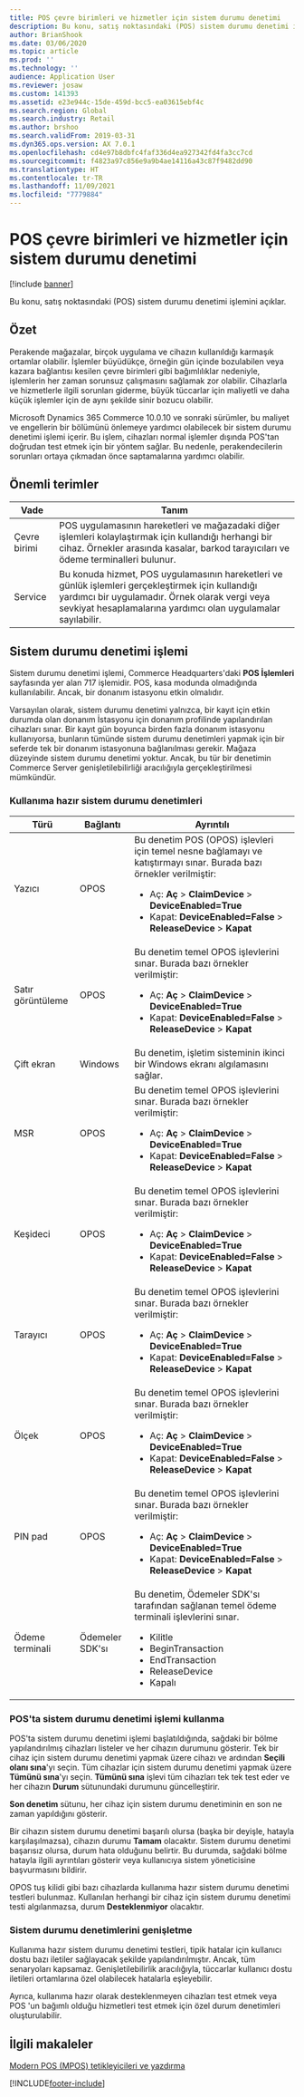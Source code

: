 ```yaml
---
title: POS çevre birimleri ve hizmetler için sistem durumu denetimi
description: Bu konu, satış noktasındaki (POS) sistem durumu denetimi işlemine genel bakış sağlar.
author: BrianShook
ms.date: 03/06/2020
ms.topic: article
ms.prod: ''
ms.technology: ''
audience: Application User
ms.reviewer: josaw
ms.custom: 141393
ms.assetid: e23e944c-15de-459d-bcc5-ea03615ebf4c
ms.search.region: Global
ms.search.industry: Retail
ms.author: brshoo
ms.search.validFrom: 2019-03-31
ms.dyn365.ops.version: AX 7.0.1
ms.openlocfilehash: cd4e97b8dbfc4faf336d4ea927342fd4fa3cc7cd
ms.sourcegitcommit: f4823a97c856e9a9b4ae14116a43c87f9482dd90
ms.translationtype: HT
ms.contentlocale: tr-TR
ms.lasthandoff: 11/09/2021
ms.locfileid: "7779884"
---
```

# <a name="health-check-for-pos-peripherals-and-services"></a>POS çevre birimleri ve hizmetler için sistem durumu denetimi

[!include [banner](includes/banner.md)]

Bu konu, satış noktasındaki (POS) sistem durumu denetimi işlemini açıklar.

## <a name="overview"></a>Özet

Perakende mağazalar, birçok uygulama ve cihazın kullanıldığı karmaşık ortamlar olabilir. İşlemler büyüdükçe, örneğin gün içinde bozulabilen veya kazara bağlantısı kesilen çevre birimleri gibi bağımlılıklar nedeniyle, işlemlerin her zaman sorunsuz çalışmasını sağlamak zor olabilir. Cihazlarla ve hizmetlerle ilgili sorunları giderme, büyük tüccarlar için maliyetli ve daha küçük işlemler için de aynı şekilde sinir bozucu olabilir.

Microsoft Dynamics 365 Commerce 10.0.10 ve sonraki sürümler, bu maliyet ve engellerin bir bölümünü önlemeye yardımcı olabilecek bir sistem durumu denetimi işlemi içerir. Bu işlem, cihazları normal işlemler dışında POS'tan doğrudan test etmek için bir yöntem sağlar. Bu nedenle, perakendecilerin sorunları ortaya çıkmadan önce saptamalarına yardımcı olabilir.

## <a name="key-terms"></a>Önemli terimler

| Vade | Tanım |
|---|---|
| Çevre birimi | POS uygulamasının hareketleri ve mağazadaki diğer işlemleri kolaylaştırmak için kullandığı herhangi bir cihaz. Örnekler arasında kasalar, barkod tarayıcıları ve ödeme terminalleri bulunur. |
| Service | Bu konuda hizmet, POS uygulamasının hareketleri ve günlük işlemleri gerçekleştirmek için kullandığı yardımcı bir uygulamadır. Örnek olarak vergi veya sevkiyat hesaplamalarına yardımcı olan uygulamalar sayılabilir. |

## <a name="health-check-operation"></a>Sistem durumu denetimi işlemi

Sistem durumu denetimi işlemi, Commerce Headquarters'daki **POS İşlemleri** sayfasında yer alan 717 işlemidir. POS, kasa modunda olmadığında kullanılabilir. Ancak, bir donanım istasyonu etkin olmalıdır.

Varsayılan olarak, sistem durumu denetimi yalnızca, bir kayıt için etkin durumda olan donanım İstasyonu için donanım profilinde yapılandırılan cihazları sınar. Bir kayıt gün boyunca birden fazla donanım istasyonu kullanıyorsa, bunların tümünde sistem durumu denetimleri yapmak için bir seferde tek bir donanım istasyonuna bağlanılması gerekir. Mağaza düzeyinde sistem durumu denetimi yoktur. Ancak, bu tür bir denetimin Commerce Server genişletilebilirliği aracılığıyla gerçekleştirilmesi mümkündür.

### <a name="out-of-box-health-checks"></a>Kullanıma hazır sistem durumu denetimleri

| Türü | Bağlantı | Ayrıntılı |
|---|---|---|
| Yazıcı | OPOS | Bu denetim POS (OPOS) işlevleri için temel nesne bağlamayı ve katıştırmayı sınar. Burada bazı örnekler verilmiştir:<ul><li>Aç: **Aç** &gt; **ClaimDevice** &gt; **DeviceEnabled=True**</li><li>Kapat: **DeviceEnabled=False** &gt; **ReleaseDevice** &gt; **Kapat**</li></ul> |
| Satır görüntüleme | OPOS | Bu denetim temel OPOS işlevlerini sınar. Burada bazı örnekler verilmiştir:<ul><li>Aç: **Aç** &gt; **ClaimDevice** &gt; **DeviceEnabled=True**</li><li>Kapat: **DeviceEnabled=False** &gt; **ReleaseDevice** &gt; **Kapat**</li></ul> |
| Çift ekran | Windows | Bu denetim, işletim sisteminin ikinci bir Windows ekranı algılamasını sağlar. | 
| MSR | OPOS | Bu denetim temel OPOS işlevlerini sınar. Burada bazı örnekler verilmiştir:<ul><li>Aç: **Aç** &gt; **ClaimDevice** &gt; **DeviceEnabled=True**</li><li>Kapat: **DeviceEnabled=False** &gt; **ReleaseDevice** &gt; **Kapat**</li></ul> |
| Keşideci | OPOS | Bu denetim temel OPOS işlevlerini sınar. Burada bazı örnekler verilmiştir:<ul><li>Aç: **Aç** &gt; **ClaimDevice** &gt; **DeviceEnabled=True**</li><li>Kapat: **DeviceEnabled=False** &gt; **ReleaseDevice** &gt; **Kapat**</li></ul> | 
| Tarayıcı | OPOS | Bu denetim temel OPOS işlevlerini sınar. Burada bazı örnekler verilmiştir:<ul><li>Aç: **Aç** &gt; **ClaimDevice** &gt; **DeviceEnabled=True**</li><li>Kapat: **DeviceEnabled=False** &gt; **ReleaseDevice** &gt; **Kapat**</li></ul> | 
| Ölçek | OPOS | Bu denetim temel OPOS işlevlerini sınar. Burada bazı örnekler verilmiştir:<ul><li>Aç: **Aç** &gt; **ClaimDevice** &gt; **DeviceEnabled=True**</li><li>Kapat: **DeviceEnabled=False** &gt; **ReleaseDevice** &gt; **Kapat**</li></ul> |
| PIN pad | OPOS | Bu denetim temel OPOS işlevlerini sınar. Burada bazı örnekler verilmiştir:<ul><li>Aç: **Aç** &gt; **ClaimDevice** &gt; **DeviceEnabled=True**</li><li>Kapat: **DeviceEnabled=False** &gt; **ReleaseDevice** &gt; **Kapat**</li></ul> |
| Ödeme terminali | Ödemeler SDK'sı | Bu denetim, Ödemeler SDK'sı tarafından sağlanan temel ödeme terminali işlevlerini sınar. <ul><li>Kilitle</li><li>BeginTransaction</li><li>EndTransaction</li><li>ReleaseDevice</li><li>Kapalı</li></ul> |

### <a name="using-the-health-check-operation-in-the-pos"></a>POS'ta sistem durumu denetimi işlemi kullanma

POS'ta sistem durumu denetimi işlemi başlatıldığında, sağdaki bir bölme yapılandırılmış cihazları listeler ve her cihazın durumunu gösterir. Tek bir cihaz için sistem durumu denetimi yapmak üzere cihazı ve ardından **Seçili olanı sına**'yı seçin. Tüm cihazlar için sistem durumu denetimi yapmak üzere **Tümünü sına**'yı seçin. **Tümünü sına** işlevi tüm cihazları tek tek test eder ve her cihazın **Durum** sütunundaki durumunu güncelleştirir.

**Son denetim** sütunu, her cihaz için sistem durumu denetiminin en son ne zaman yapıldığını gösterir.

Bir cihazın sistem durumu denetimi başarılı olursa (başka bir deyişle, hatayla karşılaşılmazsa), cihazın durumu **Tamam** olacaktır. Sistem durumu denetimi başarısız olursa, durum hata olduğunu belirtir. Bu durumda, sağdaki bölme hatayla ilgili ayrıntıları gösterir veya kullanıcıya sistem yöneticisine başvurmasını bildirir.

OPOS tuş kilidi gibi bazı cihazlarda kullanıma hazır sistem durumu denetimi testleri bulunmaz. Kullanılan herhangi bir cihaz için sistem durumu denetimi testi algılanmazsa, durum **Desteklenmiyor** olacaktır.

### <a name="extending-health-checks"></a>Sistem durumu denetimlerini genişletme

Kullanıma hazır sistem durumu denetimi testleri, tipik hatalar için kullanıcı dostu bazı iletiler sağlayacak şekilde yapılandırılmıştır. Ancak, tüm senaryoları kapsamaz. Genişletilebilirlik aracılığıyla, tüccarlar kullanıcı dostu iletileri ortamlarına özel olabilecek hatalarla eşleyebilir.

Ayrıca, kullanıma hazır olarak desteklenmeyen cihazları test etmek veya POS 'un bağımlı olduğu hizmetleri test etmek için özel durum denetimleri oluşturulabilir.

## <a name="related-articles"></a>İlgili makaleler

[Modern POS (MPOS) tetikleyicileri ve yazdırma](dev-itpro/pos-trigger-printing.md)


[!INCLUDE[footer-include](../includes/footer-banner.md)]